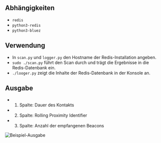 ## Abhängigkeiten

* ```redis```
* ```python3-redis```
* ```python3-bluez```

## Verwendung
* In ```scan.py``` und ```logger.py``` den Hostname der Redis-Installation angeben.
* ```sudo ./scan.py``` führt den Scan durch und trägt die Ergebnisse in die Redis-Datenbank ein.
* ```./looger.py``` zeigt die Inhalte der Redis-Datenbank in der Konsole an.

## Ausgabe

* 1. Spalte: Dauer des Kontakts
* 2. Spalte: Rolling Proximity Identifier
* 3. Spalte: Anzahl der empfangenen Beacons

![Beispiel-Ausgabe](https://imgur.com/download/fdQfqo9/)

